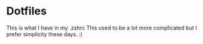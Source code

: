 
# Dotfiles

This is what I have in my .zshrc
This used to be a lot more complicated but I prefer simplicity these days.
:)
